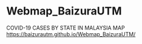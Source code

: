 # Webmap_BaizuraUTM
COVID-19 CASES BY STATE IN MALAYSIA MAP
https://baizurautm.github.io/Webmap_BaizuraUTM/
